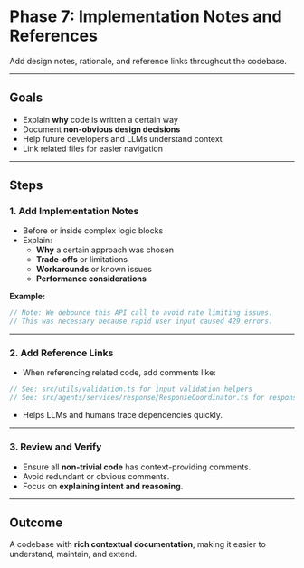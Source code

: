 # Phase 7: Implementation Notes and References

Add design notes, rationale, and reference links throughout the codebase.

---

## **Goals**

- Explain **why** code is written a certain way
- Document **non-obvious design decisions**
- Help future developers and LLMs understand context
- Link related files for easier navigation

---

## **Steps**

### 1. Add Implementation Notes

- Before or inside complex logic blocks
- Explain:
  - **Why** a certain approach was chosen
  - **Trade-offs** or limitations
  - **Workarounds** or known issues
  - **Performance considerations**

**Example:**

```typescript
// Note: We debounce this API call to avoid rate limiting issues.
// This was necessary because rapid user input caused 429 errors.
```

---

### 2. Add Reference Links

- When referencing related code, add comments like:

```typescript
// See: src/utils/validation.ts for input validation helpers
// See: src/agents/services/response/ResponseCoordinator.ts for response generation
```

- Helps LLMs and humans trace dependencies quickly.

---

### 3. Review and Verify

- Ensure all **non-trivial code** has context-providing comments.
- Avoid redundant or obvious comments.
- Focus on **explaining intent and reasoning**.

---

## **Outcome**

A codebase with **rich contextual documentation**, making it easier to understand, maintain, and extend.
